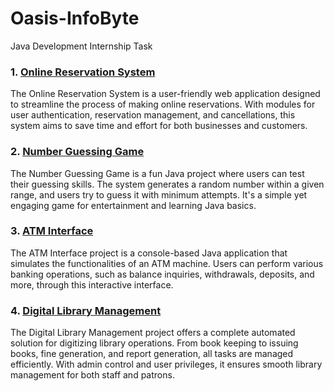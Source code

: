 # Oasis-InfoByte
Java Development Internship Task

### 1. [Online Reservation System](https://github.com/anishakshyp/Oasis-InfoByte/blob/main/online%20reservation%20system.java)

The Online Reservation System is a user-friendly web application designed to streamline the process of making online reservations. With modules for user authentication, reservation management, and cancellations, this system aims to save time and effort for both businesses and customers.

### 2. [Number Guessing Game](https://github.com/anishakshyp/Oasis-InfoByte/blob/main/Number%20guessing%20game.java)

The Number Guessing Game is a fun Java project where users can test their guessing skills. The system generates a random number within a given range, and users try to guess it with minimum attempts. It's a simple yet engaging game for entertainment and learning Java basics.

### 3. [ATM Interface](https://github.com/anishakshyp/Oasis-InfoByte/blob/main/atm%20interface.java)

The ATM Interface project is a console-based Java application that simulates the functionalities of an ATM machine. Users can perform various banking operations, such as balance inquiries, withdrawals, deposits, and more, through this interactive interface.

### 4. [Digital Library Management](https://github.com/anishakshyp/Oasis-InfoByte/tree/main/digital%20library%20management)

The Digital Library Management project offers a complete automated solution for digitizing library operations. From book keeping to issuing books, fine generation, and report generation, all tasks are managed efficiently. With admin control and user privileges, it ensures smooth library management for both staff and patrons.
